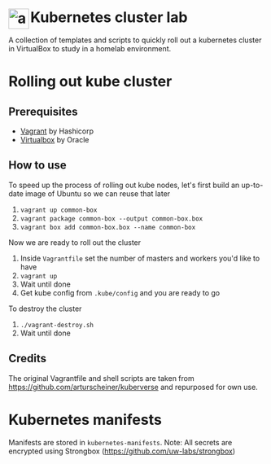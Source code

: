 # <img align="left" width="40px" src="https://upload.wikimedia.org/wikipedia/commons/thumb/3/39/Kubernetes_logo_without_workmark.svg/1200px-Kubernetes_logo_without_workmark.svg.png" alt="awesome-ebitengine" title="kubernetes" /> Kubernetes cluster lab

A collection of templates and scripts to quickly roll out a kubernetes cluster in VirtualBox to study in a homelab environment.

# Rolling out kube cluster

## Prerequisites
- [Vagrant](www.vagrantup.com) by Hashicorp
- [Virtualbox](virtualbox.org) by Oracle

## How to use
To speed up the process of rolling out kube nodes, let's first build an up-to-date image of Ubuntu so we can reuse that later
1. `vagrant up common-box`
2. `vagrant package common-box --output common-box.box`
3. `vagrant box add common-box.box --name common-box`

Now we are ready to roll out the cluster
1. Inside `Vagrantfile` set the number of masters and workers you'd like to have
2. `vagrant up`
3. Wait until done
4. Get kube config from `.kube/config` and you are ready to go

To destroy the cluster
1. `./vagrant-destroy.sh`
2. Wait until done

## Credits
The original Vagrantfile and shell scripts are taken from https://github.com/arturscheiner/kuberverse and repurposed for own use.

# Kubernetes manifests
Manifests are stored in `kubernetes-manifests`.
Note: All secrets are encrypted using Strongbox (https://github.com/uw-labs/strongbox)
